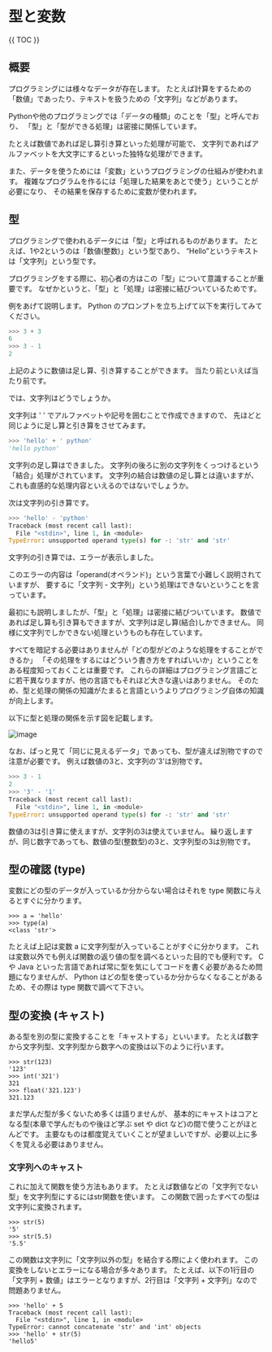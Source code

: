 # 型と変数

{{ TOC }}

## 概要

プログラミングには様々なデータが存在します。
たとえば計算をするための「数値」であったり、テキストを扱うための「文字列」などがあります。

Pythonや他のプログラミングでは「データの種類」のことを「型」と呼んでおり、
「型」と「型ができる処理」は密接に関係しています。

たとえば数値であれば足し算引き算といった処理が可能で、
文字列であればアルファベットを大文字にするといった独特な処理ができます。

また、データを使うためには「変数」というプログラミングの仕組みが使われます。
複雑なプログラムを作るには「処理した結果をあとで使う」ということが必要になり、
その結果を保存するために変数が使われます。

## 型

プログラミングで使われるデータには「型」と呼ばれるものがあります。
たとえば、1や2というのは「数値(整数)」という型であり、
“Hello”というテキストは「文字列」という型です。

プログラミングをする際に、初心者の方はこの「型」について意識することが重要です。
なぜかというと、「型」と「処理」は密接に結びついているためです。

例をあげて説明します。
Python のプロンプトを立ち上げて以下を実行してみてください。

```python
>>> 3 + 3
6
>>> 3 - 1
2
```

上記のように数値は足し算、引き算することができます。
当たり前といえば当たり前です。

では、文字列はどうでしょうか。

文字列は ' ' でアルファベットや記号を囲むことで作成できますので、
先ほどと同じように足し算と引き算をさせてみます。

```python
>>> 'hello' + ' python'
'hello python'
```

文字列の足し算はできました。
文字列の後ろに別の文字列をくっつけるという「結合」処理がされています。
文字列の結合は数値の足し算とは違いますが、これも直感的な処理内容といえるのではないでしょうか。

次は文字列の引き算です。

```python
>>> 'hello' - 'python'
Traceback (most recent call last):
  File "<stdin>", line 1, in <module>
TypeError: unsupported operand type(s) for -: 'str' and 'str'
```

文字列の引き算では、エラーが表示しました。

このエラーの内容は「operand(オペランド)」という言葉で小難しく説明されていますが、
要するに「文字列 - 文字列」という処理はできないということを言っています。

最初にも説明しましたが、「型」と「処理」は密接に結びついています。
数値であれば足し算も引き算もできますが、文字列は足し算(結合)しかできません。
同様に文字列でしかできない処理というものも存在しています。

すべてを暗記する必要はありませんが「どの型がどのような処理をすることができるか」
「その処理をするにはどういう書き方をすればいいか」ということをある程度知っておくことは重要です。
これらの詳細はプログラミング言語ごとに若干異なりますが、他の言語でもそれほど大きな違いはありません。
そのため、型と処理の関係の知識がたまると言語というよりプログラミング自体の知識が向上します。

以下に型と処理の関係を示す図を記載します。

![image](./0030_image/01.jpg)

なお、ぱっと見て「同じに見えるデータ」であっても、型が違えば別物ですので注意が必要です。
例えば数値の3と、文字列の'3'は別物です。

```python
>>> 3 - 1
2
>>> '3' - '1'
Traceback (most recent call last):
  File "<stdin>", line 1, in <module>
TypeError: unsupported operand type(s) for -: 'str' and 'str'
```

数値の3は引き算に使えますが、文字列の3は使えていません。
繰り返しますが、同じ数字であっても、数値の型(整数型)の3と、文字列型の3は別物です。

## 型の確認 (type)

変数にどの型のデータが入っているか分からない場合はそれを type 関数に与えるとすぐに分かります。

```
>>> a = 'hello'
>>> type(a)
<class 'str'>
```

たとえば上記は変数 a に文字列型が入っていることがすぐに分かります。
これは変数以外でも例えば関数の返り値の型を調べるといった目的でも便利です。
C や Java といった言語であれば常に型を気にしてコードを書く必要があるため問題になりませんが、
Python はどの型を使っているか分からなくなることがあるため、その際は type 関数で調べて下さい。

## 型の変換 (キャスト)

ある型を別の型に変換することを「キャストする」といいます。
たとえば数字から文字列型、文字列型から数字への変換は以下のように行います。

```
>>> str(123)
'123'
>>> int('321')
321
>>> float('321.123')
321.123
```

まだ学んだ型が多くないため多くは語りませんが、
基本的にキャストはコアとなる型(本章で学んだものや後ほど学ぶ set や dict など)の間で使うことがほとんどです。
主要なものは都度覚えていくことが望ましいですが、必要以上に多くを覚える必要はありません。

### 文字列へのキャスト

これに加えて関数を使う方法もあります。
たとえば数値などの「文字列でない型」を文字列型にするにはstr関数を使います。
この関数で囲ったすべての型は文字列に変換されます。

```
>>> str(5)
'5'
>>> str(5.5)
'5.5'
```

この関数は文字列に「文字列以外の型」を結合する際によく使われます。
この変換をしないとエラーになる場合が多々あります。
たとえば、以下の1行目の「文字列 + 数値」はエラーとなりますが、2行目は「文字列 + 文字列」なので問題ありません。

```
>>> 'hello' + 5
Traceback (most recent call last):
  File "<stdin>", line 1, in <module>
TypeError: cannot concatenate 'str' and 'int' objects
>>> 'hello' + str(5)
'hello5'
```
